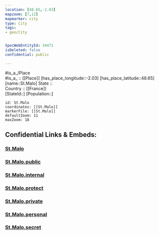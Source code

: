 ```yaml
---
location: [48.65,-2.03] 
mapzoom: [7,12] 
mapmarker: city 
type: City
tags:
- geo/City


SpocWebEntityId: 34471
isDeleted: false
confidential: public

---
```

#is_a_/Place  
#is_a_ :: [[Place]] 
[has_place_longitude::-2.03] 
[has_place_latitude::48.65] 
[name::St.Malo] 
State ::  
Country :: [[France]]  
[StateId::] 
[Population::] 



```leaflet
id: St.Malo
coordinates: [[St.Malo]] 
markerFile: [[St.Malo]] 
defaultZoom: 11 
maxZoom: 18
```


## Confidential Links & Embeds: 

### [St.Malo](/_Standards/Earth/Continent/Europe/Europe~West/France/regions~France/Normandie/St.Malo.md) 

### [St.Malo.public](/_public/Earth/Continent/Europe/Europe~West/France/regions~France/Normandie/St.Malo.public.md) 

### [St.Malo.internal](/_internal/Earth/Continent/Europe/Europe~West/France/regions~France/Normandie/St.Malo.internal.md) 

### [St.Malo.protect](/_protect/Earth/Continent/Europe/Europe~West/France/regions~France/Normandie/St.Malo.protect.md) 

### [St.Malo.private](/_private/Earth/Continent/Europe/Europe~West/France/regions~France/Normandie/St.Malo.private.md) 

### [St.Malo.personal](/_personal/Earth/Continent/Europe/Europe~West/France/regions~France/Normandie/St.Malo.personal.md) 

### [St.Malo.secret](/_secret/Earth/Continent/Europe/Europe~West/France/regions~France/Normandie/St.Malo.secret.md)

